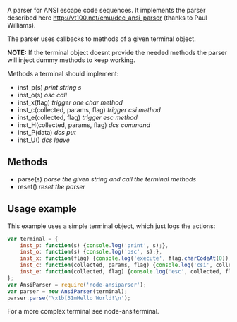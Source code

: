 A parser for ANSI escape code sequences. It implements the parser described here
http://vt100.net/emu/dec_ansi_parser (thanks to Paul Williams).

The parser uses callbacks to methods of a given terminal object.

**NOTE:** If the terminal object doesnt provide the needed methods the parser
will inject dummy methods to keep working.

Methods a terminal should implement:

* inst_p(s)                         *print string s*
* inst_o(s)                         *osc call*
* inst_x(flag)                      *trigger one char method*
* inst_c(collected, params, flag)   *trigger csi method*
* inst_e(collected, flag)           *trigger esc method*
* inst_H(collected, params, flag)   *dcs command*
* inst_P(data)                      *dcs put*
* inst_U()                          *dcs leave*

## Methods

* parse(s)  *parse the given string and call the terminal methods*
* reset()   *reset the parser*

## Usage example
This example uses a simple terminal object, which just logs the actions:
```javascript
var terminal = {
    inst_p: function(s) {console.log('print', s);},
    inst_o: function(s) {console.log('osc', s);},
    inst_x: function(flag) {console.log('execute', flag.charCodeAt(0));},
    inst_c: function(collected, params, flag) {console.log('csi', collected, params, flag);},
    inst_e: function(collected, flag) {console.log('esc', collected, flag);}
};
var AnsiParser = require('node-ansiparser');
var parser = new AnsiParser(terminal);
parser.parse('\x1b[31mHello World!\n');
```
For a more complex terminal see node-ansiterminal.